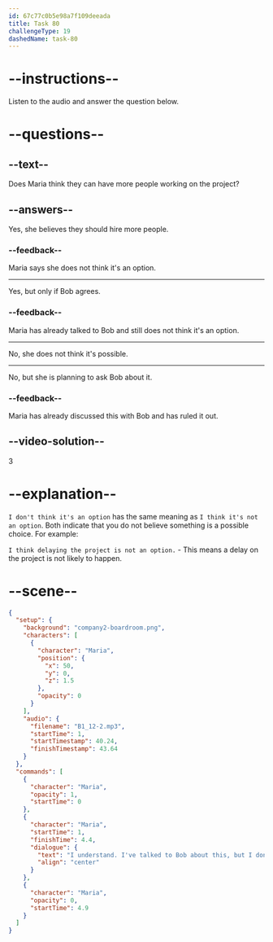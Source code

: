 ```yaml
---
id: 67c77c0b5e98a7f109deeada
title: Task 80
challengeType: 19
dashedName: task-80
---
```


<!-- (Audio) Maria: I understand. I've talked to Bob about this, but I don't think it's an option. -->

# --instructions--

Listen to the audio and answer the question below.  

# --questions--

## --text--

Does Maria think they can have more people working on the project?  

## --answers--

Yes, she believes they should hire more people.  

### --feedback--

Maria says she does not think it's an option. 

---

Yes, but only if Bob agrees.

### --feedback--

Maria has already talked to Bob and still does not think it's an option.

---

No, she does not think it's possible.  

---

No, but she is planning to ask Bob about it.  

### --feedback--

Maria has already discussed this with Bob and has ruled it out.

## --video-solution--

3  

# --explanation--

`I don't think it's an option` has the same meaning as `I think it's not an option`. Both indicate that you do not believe something is a possible choice. For example:

`I think delaying the project is not an option.` - This means a delay on the project is not likely to happen.  

# --scene--

```json
{
  "setup": {
    "background": "company2-boardroom.png",
    "characters": [
      {
        "character": "Maria",
        "position": {
          "x": 50,
          "y": 0,
          "z": 1.5
        },
        "opacity": 0
      }
    ],
    "audio": {
      "filename": "B1_12-2.mp3",
      "startTime": 1,
      "startTimestamp": 40.24,
      "finishTimestamp": 43.64
    }
  },
  "commands": [
    {
      "character": "Maria",
      "opacity": 1,
      "startTime": 0
    },
    {
      "character": "Maria",
      "startTime": 1,
      "finishTime": 4.4,
      "dialogue": {
        "text": "I understand. I've talked to Bob about this, but I don't think it's an option.",
        "align": "center"
      }
    },
    {
      "character": "Maria",
      "opacity": 0,
      "startTime": 4.9
    }
  ]
}
```
